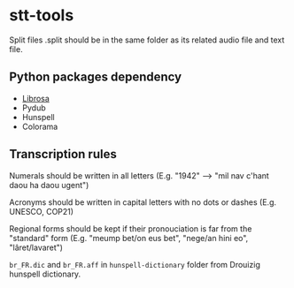 # stt-tools

Split files .split should be in the same folder as its related audio file and text file.


## Python packages dependency
 * [Librosa](https://librosa.org/)
 * Pydub
 * Hunspell
 * Colorama

## Transcription rules

Numerals should be written in all letters
(E.g. "1942" --> "mil nav c'hant daou ha daou ugent")

Acronyms should be written in capital letters with no dots or dashes
(E.g. UNESCO, COP21)

Regional forms should be kept if their pronouciation is far from the "standard" form
(E.g. "meump bet/on eus bet", "nege/an hini eo", "lâret/lavaret")
 

``br_FR.dic`` and ``br_FR.aff`` in ``hunspell-dictionary`` folder from Drouizig hunspell dictionary.
